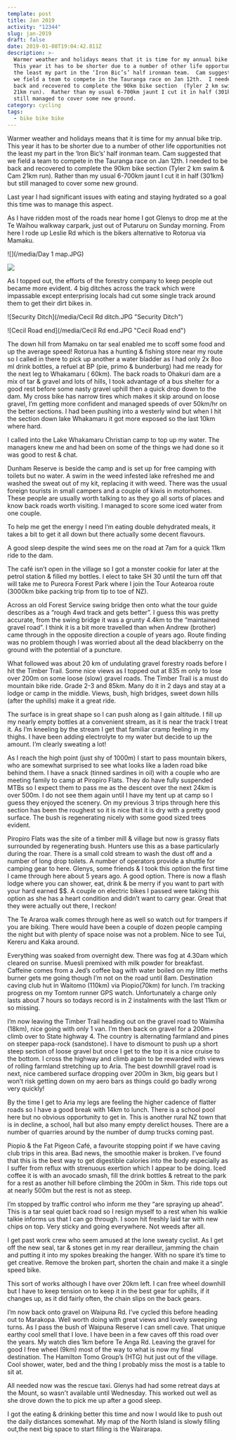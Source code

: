 ```yaml
---
template: post
title: Jan 2019
activity: "12344"
slug: jan-2019
draft: false
date: 2019-01-08T19:04:42.811Z
description: >-
  Warmer weather and holidays means that it is time for my annual bike trip. 
  This year it has to be shorter due to a number of other life opportunities not
  the least my part in the ‘Iron Bic’s’ half ironman team.  Cam suggested that
  we field a team to compete in the Tauranga race on Jan 12th.  I needed to be
  back and recovered to complete the 90km bike section  (Tyler 2 km swim & Cam
  21km run).  Rather than my usual 6-700km jaunt I cut it in half (301km) but
  still managed to cover some new ground.
category: cycling
tags:
  - bike bike bike
---
```


Warmer weather and holidays means that it is time for my annual bike trip. This year it has to be shorter due to a number of other life opportunities not the least my part in the ‘Iron Bic’s’ half ironman team. Cam suggested that we field a team to compete in the Tauranga race on Jan 12th. I needed to be back and recovered to complete the 90km bike section (Tyler 2 km swim & Cam 21km run). Rather than my usual 6-700km jaunt I cut it in half (301km) but still managed to cover some new ground.

Last year I had significant issues with eating and staying hydrated so a goal this time was to manage this aspect.

As I have ridden most of the roads near home I got Glenys to drop me at the Te Waihou walkway carpark, just out of Putaruru on Sunday morning. From here I rode up Leslie Rd which is the bikers alternative to Rotorua via Mamaku.

![](/media/Day 1 map.JPG)

![](/media/day-1-elevation.jpg)

As I topped out, the efforts of the forestry company to keep people out became more evident. 4 big ditches across the track which were impassable except enterprising locals had cut some single track around them to get their dirt bikes in.

![Security Ditch](/media/Cecil Rd ditch.JPG "Security Ditch")

![Cecil Road end](/media/Cecil Rd end.JPG "Cecil Road end")

The down hill from Mamaku on tar seal enabled me to scoff some food and up the average speed! Rotorua has a hunting & fishing store near my route so I called in there to pick up another a water bladder as I had only 2x 8oo ml drink bottles, a refuel at BP (pie, primo & bunderburg) had me ready for the next leg to Whakamaru ( 60km). The back roads to Ohakuri dam are a mix of tar & gravel and lots of hills, I took advantage of a bus shelter for a good rest before some nasty gravel uphill then a quick drop down to the dam. My cross bike has narrow tires which makes it skip around on loose gravel, I’m getting more confident and managed speeds of over 50km/hr on the better sections. I had been pushing into a westerly wind but when I hit the section down lake Whakamaru it got more exposed so the last 10km where hard.

I called into the Lake Whakamaru Christian camp to top up my water. The managers knew me and had been on some of the things we had done so it was good to rest & chat.

Dunham Reserve is beside the camp and is set up for free camping with toilets but no water. A swim in the weed infested lake refreshed me and washed the sweat out of my kit, replacing it with weed. There was the usual foreign tourists in small campers and a couple of kiwis in motorhomes. These people are usually worth talking to as they go all sorts of places and know back roads worth visiting. I managed to score some iced water from one couple.

To help me get the energy I need I’m eating double dehydrated meals, it takes a bit to get it all down but there actually some decent flavours.

A good sleep despite the wind sees me on the road at 7am for a quick 11km ride to the dam.

The café isn’t open in the village so I got a monster cookie for later at the petrol station & filled my bottles. I elect to take SH 30 until the turn off that will take me to Pureora Forest Park where I join the Tour Aotearoa route (3000km bike packing trip from tip to toe of NZ).

Across an old Forest Service swing bridge then onto what the tour guide describes as a “rough 4wd track and gets better”. I guess this was pretty accurate, from the swing bridge it was a grunty 4.4km to the “maintained gravel road”. I think it is a bit more travelled than when Andrew (brother) came through in the opposite direction a couple of years ago. Route finding was no problem though I was worried about all the dead blackberry on the ground with the potential of a puncture.

What followed was about 20 km of undulating gravel forestry roads before I hit the Timber Trail. Some nice views as I topped out at 835 m only to lose over 200m on some loose (slow) gravel roads. The Timber Trail is a must do mountain bike ride. Grade 2-3 and 85km. Many do it in 2 days and stay at a lodge or camp in the middle. Views, bush, high bridges, sweet down hills (after the uphills) make it a great ride.

The surface is in great shape so I can push along as I gain altitude. I fill up my nearly empty bottles at a convenient stream, as it is near the track I treat it. As I’m kneeling by the stream I get that familiar cramp feeling in my thighs. I have been adding electrolyte to my water but decide to up the amount. I’m clearly sweating a lot!

As I reach the high point (just shy of 1000m) I start to pass mountain bikers, who are somewhat surprised to see what looks like a laden road bike behind them. I have a snack (tinned sardines in oil) with a couple who are meeting family to camp at Piropiro Flats. They do have fully suspended MTBs so I expect them to pass me as the descent over the next 24km is over 500m. I do not see them again until I have my tent up at camp so I guess they enjoyed the scenery. On my previous 3 trips through here this section has been the roughest so it is nice that it is dry with a pretty good surface. The bush is regenerating nicely with some good sized trees evident.

Piropiro Flats was the site of a timber mill & village but now is grassy flats surrounded by regenerating bush. Hunters use this as a base particularly during the roar. There is a small cold stream to wash the dust off and a number of long drop toilets. A number of operators provide a shuttle for camping gear to here. Glenys, some friends & I took this option the first time I came through here about 5 years ago. A good option. There is now a flash lodge where you can shower, eat, drink & be merry if you want to part with your hard earned \$\$. A couple on electric bikes I passed were taking this option as she has a heart condition and didn’t want to carry gear. Great that they were actually out there, I reckon!

The Te Araroa walk comes through here as well so watch out for trampers if you are biking. There would have been a couple of dozen people camping the night but with plenty of space noise was not a problem. Nice to see Tui, Kereru and Kaka around.

Everything was soaked from overnight dew. There was fog at 4.30am which cleared on sunrise. Muesli premixed with milk powder for breakfast. Caffeine comes from a Jed’s coffee bag with water boiled on my little meths burner gets me going though I’m not on the road until 8am. Destination caving club hut in Waitomo (110km) via Piopio(70km) for lunch. I’m tracking progress on my Tomtom runner GPS watch. Unfortunately a charge only lasts about 7 hours so todays record is in 2 instalments with the last 11km or so missing.

I’m now leaving the Timber Trail heading out on the gravel road to Waimiha (18km), nice going with only 1 van. I’m then back on gravel for a 200m+ climb over to State highway 4. The country is alternating farmland and pines on steeper papa-rock (sandstone). I have to dismount to push up a short steep section of loose gravel but once I get to the top it is a nice cruise to the bottom. I cross the highway and climb again to be rewarded with views of rolling farmland stretching up to Aria. The best downhill gravel road is next, nice cambered surface dropping over 200m in 3km, big gears but I won’t risk getting down on my aero bars as things could go badly wrong very quickly!

By the time I get to Aria my legs are feeling the higher cadence of flatter roads so I have a good break with 14km to lunch. There is a school pool here but no obvious opportunity to get in. This is another rural NZ town that is in decline, a school, hall but also many empty derelict houses. There are a number of quarries around by the number of dump trucks coming past.

Piopio & the Fat Pigeon Café, a favourite stopping point if we have caving club trips in this area. Bad news, the smoothie maker is broken. I’ve found that this is the best way to get digestible calories into the body especially as I suffer from reflux with strenuous exertion which I appear to be doing. Iced coffee it is with an avocado smash, fill the drink bottles & retreat to the park for a rest as another hill before climbing the 200m in 5km. This ride tops out at nearly 500m but the rest is not as steep.

I’m stopped by traffic control who inform me they “are spraying up ahead”. This is a tar seal quiet back road so I resign myself to a rest when his walkie talkie informs us that I can go through. I soon hit freshly laid tar with new chips on top. Very sticky and going everywhere. Not weeds after all.

I get past work crew who seem amused at the lone sweaty cyclist. As I get off the new seal, tar & stones get in my rear derailleur, jamming the chain and putting it into my spokes breaking the hanger. With no spare it’s time to get creative. Remove the broken part, shorten the chain and make it a single speed bike.

This sort of works although I have over 20km left. I can free wheel downhill but I have to keep tension on to keep it in the best gear for uphills, if it changes up, as it did fairly often, the chain slips on the back gears.

I’m now back onto gravel on Waipuna Rd. I’ve cycled this before heading out to Marakopa. Well worth doing with great views and lovely sweeping turns. As I pass the bush of Waipuna Reserve I can smell cave. That unique earthy cool smell that I love. I have been in a few caves off this road over the years. My watch dies 1km before Te Anga Rd. Leaving the gravel for good I free wheel (9km) most of the way to what is now my final destination. The Hamilton Tomo Group’s (HTG) hut just out of the village. Cool shower, water, bed and the thing I probably miss the most is a table to sit at.

All needed now was the rescue taxi. Glenys had had some retreat days at the Mount, so wasn't available until Wednesday. This worked out well as she drove down the to pick me up after a good sleep.

I got the eating & drinking better this time and now I would like to push out the daily distances somewhat. My map of the North Island is slowly filling out,the next big space to start filling is the Wairarapa.
